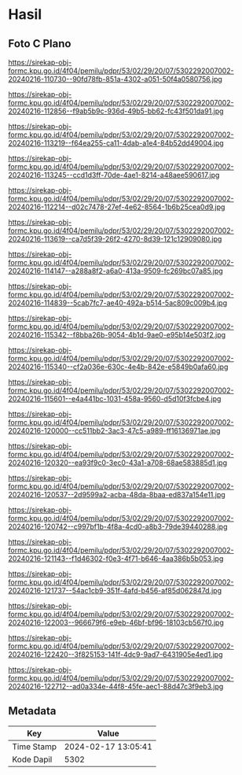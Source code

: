 # Hasil

## Foto C Plano

https://sirekap-obj-formc.kpu.go.id/4f04/pemilu/pdpr/53/02/29/20/07/5302292007002-20240216-110730--90fd78fb-851a-4302-a051-50f4a0580756.jpg

https://sirekap-obj-formc.kpu.go.id/4f04/pemilu/pdpr/53/02/29/20/07/5302292007002-20240216-112856--f9ab5b9c-936d-49b5-bb62-fc43f501da91.jpg

https://sirekap-obj-formc.kpu.go.id/4f04/pemilu/pdpr/53/02/29/20/07/5302292007002-20240216-113219--f64ea255-ca11-4dab-a1e4-84b52dd49004.jpg

https://sirekap-obj-formc.kpu.go.id/4f04/pemilu/pdpr/53/02/29/20/07/5302292007002-20240216-113245--ccd1d3ff-70de-4ae1-8214-a48aee590617.jpg

https://sirekap-obj-formc.kpu.go.id/4f04/pemilu/pdpr/53/02/29/20/07/5302292007002-20240216-112214--d02c7478-27ef-4e62-8564-1b6b25cea0d9.jpg

https://sirekap-obj-formc.kpu.go.id/4f04/pemilu/pdpr/53/02/29/20/07/5302292007002-20240216-113619--ca7d5f39-26f2-4270-8d39-121c12909080.jpg

https://sirekap-obj-formc.kpu.go.id/4f04/pemilu/pdpr/53/02/29/20/07/5302292007002-20240216-114147--a288a8f2-a6a0-413a-9509-fc269bc07a85.jpg

https://sirekap-obj-formc.kpu.go.id/4f04/pemilu/pdpr/53/02/29/20/07/5302292007002-20240216-114839--5cab7fc7-ae40-492a-b514-5ac809c009b4.jpg

https://sirekap-obj-formc.kpu.go.id/4f04/pemilu/pdpr/53/02/29/20/07/5302292007002-20240216-115342--f8bba26b-9054-4b1d-9ae0-e95b14e503f2.jpg

https://sirekap-obj-formc.kpu.go.id/4f04/pemilu/pdpr/53/02/29/20/07/5302292007002-20240216-115340--cf2a036e-630c-4e4b-842e-e5849b0afa60.jpg

https://sirekap-obj-formc.kpu.go.id/4f04/pemilu/pdpr/53/02/29/20/07/5302292007002-20240216-115601--e4a441bc-1031-458a-9560-d5d10f3fcbe4.jpg

https://sirekap-obj-formc.kpu.go.id/4f04/pemilu/pdpr/53/02/29/20/07/5302292007002-20240216-120000--cc511bb2-3ac3-47c5-a989-ff16136971ae.jpg

https://sirekap-obj-formc.kpu.go.id/4f04/pemilu/pdpr/53/02/29/20/07/5302292007002-20240216-120320--ea93f9c0-3ec0-43a1-a708-68ae583885d1.jpg

https://sirekap-obj-formc.kpu.go.id/4f04/pemilu/pdpr/53/02/29/20/07/5302292007002-20240216-120537--2d9599a2-acba-48da-8baa-ed837a154e11.jpg

https://sirekap-obj-formc.kpu.go.id/4f04/pemilu/pdpr/53/02/29/20/07/5302292007002-20240216-120742--c997bf1b-4f8a-4cd0-a8b3-79de39440288.jpg

https://sirekap-obj-formc.kpu.go.id/4f04/pemilu/pdpr/53/02/29/20/07/5302292007002-20240216-121143--f1d46302-f0e3-4f71-b646-4aa386b5b053.jpg

https://sirekap-obj-formc.kpu.go.id/4f04/pemilu/pdpr/53/02/29/20/07/5302292007002-20240216-121737--54ac1cb9-351f-4afd-b456-af85d062847d.jpg

https://sirekap-obj-formc.kpu.go.id/4f04/pemilu/pdpr/53/02/29/20/07/5302292007002-20240216-122003--966679f6-e9eb-46bf-bf96-18103cb567f0.jpg

https://sirekap-obj-formc.kpu.go.id/4f04/pemilu/pdpr/53/02/29/20/07/5302292007002-20240216-122420--3f825153-141f-4dc9-9ad7-6431905e4ed1.jpg

https://sirekap-obj-formc.kpu.go.id/4f04/pemilu/pdpr/53/02/29/20/07/5302292007002-20240216-122712--ad0a334e-44f8-45fe-aec1-88d47c3f9eb3.jpg


## Metadata

| Key        | Value               |
| ---------- | ------------------- |
| Time Stamp | 2024-02-17 13:05:41 |
| Kode Dapil | 5302                |



